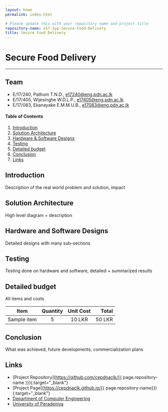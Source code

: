 ```yaml
---
layout: home
permalink: index.html

# Please update this with your repository name and project title
repository-name: e17-3yp-Secure-Food-Delivery
title: Secure Food Delivery
---
```


[comment]: # "This is the standard layout for the project, but you can clean this and use your own template"

# Secure Food Delivery

---

## Team
-  E/17/240, Pathum T.N.D., [e17240@eng.pdn.ac.lk](mailto:e17240@eng.pdn.ac.lk)
-  E/17/405, Wijesinghe W.D.L.P., [e17405@eng.pdn.ac.lk](mailto:e17405@eng.pdn.ac.lk)
-  E/17/083, Ekanayake E.M.M.U.B., [e17083@eng.pdn.ac.lk](mailto:e17083@eng.pdn.ac.lk)

<!-- Image (photo/drawing of the final hardware) should be here -->

<!-- This is a sample image, to show how to add images to your page. To learn more options, please refer [this](https://projects.ce.pdn.ac.lk/docs/faq/how-to-add-an-image/) -->

<!-- ![Sample Image](./images/sample.png) -->

#### Table of Contents
1. [Introduction](#introduction)
2. [Solution Architecture](#solution-architecture )
3. [Hardware & Software Designs](#hardware-and-software-designs)
4. [Testing](#testing)
5. [Detailed budget](#detailed-budget)
6. [Conclusion](#conclusion)
7. [Links](#links)

## Introduction

Description of the real world problem and solution, impact


## Solution Architecture

High level diagram + description

## Hardware and Software Designs

Detailed designs with many sub-sections

## Testing

Testing done on hardware and software, detailed + summarized results

## Detailed budget

All items and costs

| Item          | Quantity  | Unit Cost  | Total  |
| ------------- |:---------:|:----------:|-------:|
| Sample item   | 5         | 10 LKR     | 50 LKR |

## Conclusion

What was achieved, future developments, commercialization plans

## Links

- [Project Repository](https://github.com/cepdnaclk/{{ page.repository-name }}){:target="_blank"}
- [Project Page](https://cepdnaclk.github.io/{{ page.repository-name}}){:target="_blank"}
- [Department of Computer Engineering](http://www.ce.pdn.ac.lk/)
- [University of Peradeniya](https://eng.pdn.ac.lk/)

[//]: # (Please refer this to learn more about Markdown syntax)
[//]: # (https://github.com/adam-p/markdown-here/wiki/Markdown-Cheatsheet)
